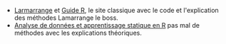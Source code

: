 * [Larmarrange](https://larmarange.github.io/analyse-R/) et [Guide R](https://larmarange.github.io/guide-R/), le site classique avec le code et l'explication des méthodes Lamarrange le boss.
* [Analyse de données et apprentissage statique en R](https://veroniquetremblay.github.io/analyse_de_donnees_et_apprentissage_statistique_en_R/) pas mal de méthodes avec les explications théoriques.
